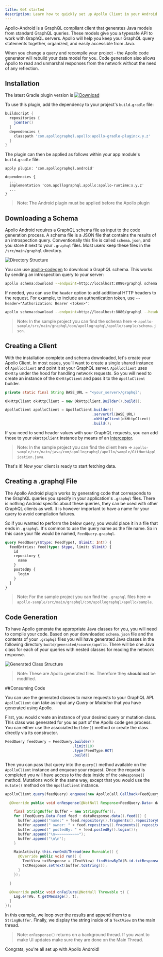 ```yaml
---
title: Get started
description: Learn how to quickly set up Apollo Client in your Android app
---
```


Apollo-Android is a GraphQL compliant client that generates Java models from standard GraphQL queries.  These models give you a typesafe API to work with GraphQL servers. Apollo will help you keep your GraphQL query statements together, organized, and easily accessible from Java.

When you change a query and recompile your project - the Apollo code generator will rebuild your data model for you. Code generation also allows Apollo to read and unmarshal responses from the network without the need of any reflection.

## Installation

The latest Gradle plugin version is [ ![Download](https://api.bintray.com/packages/apollographql/android/apollo-gradle-plugin/images/download.svg) ](https://bintray.com/apollographql/android/apollo-gradle-plugin/_latestVersion)

To use this plugin, add the dependency to your project's `build.gradle` file:

```groovy
buildscript {
  repositories {
    jcenter()
  }
  dependencies {
    classpath 'com.apollographql.apollo:apollo-gradle-plugin:x.y.z'
  }
}
```

The plugin can then be applied as follows within your app module's `build.gradle` file:

```
apply plugin: 'com.apollographql.android'

dependencies {
  ...
  implementation 'com.apollographql.apollo:apollo-runtime:x.y.z'
  ...
}

```

> Note: The Android plugin must be applied before the Apollo plugin

## Downloading a Schema

Apollo Android requires a GraphQL schema file as input to the code generation process. A schema file is a JSON file that contains the results of an introspection query. Conventionally this file is called `schema.json`, and you store it next to your `.graphql` files. Most users keep these files in the `/src/main/graphql` directory.

![Directory Structure](../images/directory_structure.png)

You can use [apollo-codegen](https://github.com/apollographql/apollo-codegen#usage) to download a GraphQL schema. This works by sending an introspection query to your server:

```sh
apollo schema:download --endpoint=http://localhost:8080/graphql schema.json
```

If needed, you can use the `header` option to add additional HTTP headers to the request. For example, to include an authentication token, use `--header="Authorization: Bearer <token>"`:

```sh
apollo schema:download --endpoint=http://localhost:8080/graphql --header="Authorization: Bearer <token>"
```

> Note: In the sample project you can find the schema here => `apollo-sample/src/main/graphql/com/apollographql/apollo/sample/schema.json`.

## Creating a Client

With the installation complete and schema downloaded, let's create your Apollo Client. In most cases, you’ll want to create a single shared instance of `ApolloClient` and point it at your GraphQL server. `ApolloClient` uses `OkHttp` under the hood for handling network requests. So you will need to create an instance of the `OkHttpClient` and pass it to the `ApolloClient` builder.

```java
private static final String BASE_URL = "<your_server>/graphql";

OkHttpClient okHttpClient = new OkHttpClient.Builder().build();

ApolloClient apolloClient = ApolloClient.builder()
                                        .serverUrl(BASE_URL)
                                        .okHttpClient(okHttpClient)
                                        .build();
```

If you need to send header values with your GraphQL requests, you can add those to your `OkHttpClient` instance by means of an [Interceptor](https://github.com/square/okhttp/wiki/Interceptors).

> Note: In the sample project you can find the client here => `apollo-sample/src/main/java/com/apollographql/apollo/sample/GitHuntApplication.java`.

That's it! Now your client is ready to start fetching data.

## Creating a .graphql File

The Apollo Android plugin works by generating code that corresponds to the GraphQL queries you specify in your application's `.graphql` files. There is nothing Android specific about these queries, they can be used with other GraphQL clients as well. It is however important to have a name for your query to avoid compilation failures.

So if you wanted to perform the below query, you would place it in a file that ends in `.graphql`. It's common to use the query name as the file name. So in this case your file would be named, `FeedQuery.graphql`.

```graphql
query FeedQuery($type: FeedType!, $limit: Int!) {
  feedEntries: feed(type: $type, limit: $limit) {
    id
    repository {
      name
    }
    postedBy {
      login
    }
  }
}
```

> Note: For the sample project you can find the `.graphql` files here => `apollo-sample/src/main/graphql/com/apollographql/apollo/sample`.

## Code Generation

To have Apollo generate the appropriate Java classes for you, you will need to compile your code. Based on your downloaded `schema.json` file and the contents of your `.graphql` files you will have generated Java classes in the following directory `build/generated/source/apollo`. There will be one Java class for each of your queries with nested classes for reading the network response.

![Generated Class Structure](../images/generated_feed_query_class_structure.png)

> Note: These are Apollo generated files. Therefore they **should not** be modified.

##Consuming Code

You can use the generated classes to make requests to your GraphQL API. `ApolloClient` can take as input any *Query* or *Mutation* that you have generated using Apollo.

First, you would create an instance of your desired query or mutation class. This class was generated for you as part of the Apollo code gen process. You can either use the associated `builder()` method or create the class directly via its constructor.

```java
FeedQuery feedQuery = FeedQuery.builder()
                               .limit(10)
                               .type(FeedType.HOT)
                               .build()
```

Then you can pass that query into the `query()` method available on the `ApolloClient` instance and enqueue your request. Once the request is completed you will have access to the data inside of the `onResponse()` method. Mutations work in the same way, except that you would use the `mutate()` method on the `ApolloClient` instance.

```java
apolloClient.query(feedQuery).enqueue(new ApolloCall.Callback<FeedQuery.Data>() {

  @Override public void onResponse(@NotNull Response<FeedQuery.Data> dataResponse) {

    final StringBuffer buffer = new StringBuffer();
    for (FeedQuery.Data.Feed feed : dataResponse.data().feed()) {
      buffer.append("name:" + feed.repository().fragments().repositoryFragment().name());
      buffer.append(" owner: " + feed.repository().fragments().repositoryFragment().owner().login());
      buffer.append(" postedBy: " + feed.postedBy().login());
      buffer.append("\n~~~~~~~~~~~");
      buffer.append("\n\n");
    }

    MainActivity.this.runOnUiThread(new Runnable() {
      @Override public void run() {
        TextView txtResponse = (TextView) findViewById(R.id.txtResponse);
        txtResponse.setText(buffer.toString());
      }
    });

  }

  @Override public void onFailure(@NotNull Throwable t) {
    Log.e(TAG, t.getMessage(), t);
  }
});       
```

In this example, we loop over the results and append them to a `StringBuffer`. Finally, we display the string inside of a `TextView` on the main thread.

> Note: `onResponse()` returns on a background thread. If you want to make UI updates make sure they are done on the Main Thread.

Congrats, you're all set up with Apollo Android!
